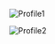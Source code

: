 ![Profile1](https://github.com/user-attachments/assets/0a2f06f3-1619-4ebc-a33b-13c88713aae9)


![Profile2](https://github.com/user-attachments/assets/b8a39e31-8f22-4596-967a-1458efa74b14)

